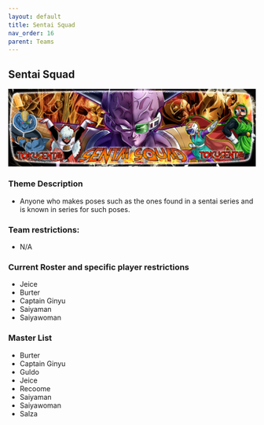 ```yaml
---
layout: default
title: Sentai Squad
nav_order: 16
parent: Teams
---
```

## Sentai Squad
![](../images/sentai.jpg)

### Theme Description
- Anyone who makes poses such as the ones found in a sentai series and is known in series for such poses.

### Team restrictions:
  - N/A 

### Current Roster and specific player restrictions

- Jeice
- Burter
- Captain Ginyu
- Saiyaman
- Saiyawoman

### Master List
- Burter
- Captain Ginyu
- Guldo
- Jeice
- Recoome
- Saiyaman
- Saiyawoman
- Salza
